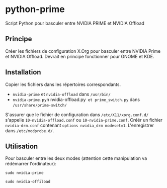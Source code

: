 # python-prime
Script Python pour basculer entre NVIDIA PRIME et NVIDIA Offload

## Principe
Créer les fichiers de configuration X.Org pour basculer entre NVIDIA Prime et NVIDIA Offload. Devrait en principe fonctionner pour GNOME et KDE.

## Installation
Copier les fichiers dans les répertoires correspondants.
- `nvidia-prime` et `nvidia-offload` dans `/usr/bin/`
- `nvidia-prime.py`n nvidia-offload.py` et prime_switch.py` dans `/usr/share/prime-switch/`

S'assurer que le fichier de configuration dans `/etc/X11/xorg.conf.d/` s'appelle `10-nvidia-offload.conf` ou `10-nvidia-prime.conf`.
Créér un fichier `nvidia-drm.conf` contenant `options nvidia_drm modeset=1`. L'enregistrer dans `/etc/modprobe.d/`.


## Utilisation

Pour basculer entre les deux modes (attention cette manipulation va rédémarrer l'ordinateur): 
```
sudo nvidia-prime
```
```
sudo nvidia-offiload
```
